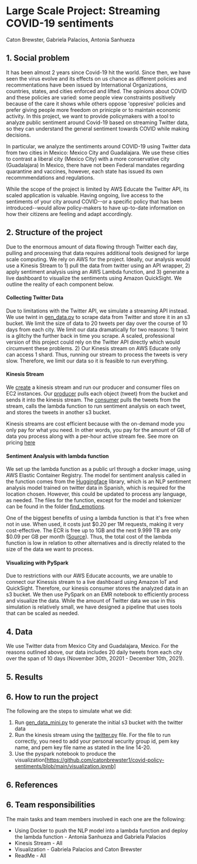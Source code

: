 

# Large Scale Project: Streaming COVID-19 sentiments 
Caton Brewster, Gabriela Palacios, Antonia Sanhueza


## 1. Social problem

It has been almost 2 years since Covid-19 hit the world. Since then, we have seen the virus evolve and its effects on us chance as different policies and recommentations have been issued by International Organizations, countries, states, and cities enforced and lifted. The opinions about COVID and these policies are varied: some people view constraints positively because of the care it shows while others oppose 'oppresive' policies and prefer giving people more freedom on prinicple or to maintain economic activity. In this project, we want to provide policymakers with a tool to analyze public sentiment around Covid-19 based on streaming Twitter data, so they can understand the general sentiment towards COVID while making decisions. 

In particular, we analyze the sentiments around COVID-19 using Twitter data from two cities in Mexico: Mexico City and Guadalajara. We use these cities to contrast a liberal city (Mexico City) with a more conservative city (Guadalajara) In Mexico, there have not been Federal mandates regarding quarantine and vaccines, however, each state has issued its own recommmendations and regulations.

While the scope of the project is limited by AWS Educate the Twitter API, its scaled application is valuable. Having ongoing, live access to the sentiments of your city around COVID--or a specific policy that has been introduced--would allow policy-makers to have up-to-date information on how their citizens are feeling and adapt accordingly. 


## 2. Structure of the project

Due to the enormous amount of data flowing through Twitter each day, pulling and processing that data requires additional tools designed for large scale computing. We rely on AWS for the project. Ideally, our analysis would use a Kinesis Stream to 1) pull the data from twitter using an API wrapper, 2) apply sentiment analysis using an AWS Lambda function, and 3) generate a live dashboard to visualize the sentiments using Amazon QuickSight. We outline the reality of each component below. 

#### Collecting Twitter Data
Due to limitations with the Twitter API, we simulate a streaming API instead. We use twint in [gen_data.py](https://github.com/catonbrewster1/covid-policy-sentiments/blob/main/gen_data_extended.py) to scrape data from Twitter and store it in an s3 bucket. We limit the size of data to 20 tweets per day over the course of 10 days from each city. We limit our data dramatically for two reasons: 1) twint is a glitchy the further back in time you scrape. A scaled, professional version of this project could rely on the Twitter API directly which would circumvent these problems. 2) Our Kinesis stream on AWS Educate only can access 1 shard. Thus, running our stream to process the tweets is very slow. Therefore, we limit our data so it is feasible to run everything. 

#### Kinesis Stream
We [create](https://github.com/catonbrewster1/covid-policy-sentiments/blob/main/twitter.py) a kinesis stream and run our producer and consumer files on EC2 instances. Our [producer](https://github.com/catonbrewster1/covid-policy-sentiments/blob/main/twitter_producer.py) pulls each object (tweet) from the bucket and sends it into the kinesis stream. The [consumer](https://github.com/catonbrewster1/covid-policy-sentiments/blob/main/twitter_consumer.py) pulls the tweets from the stream, calls the lambda function to run sentiment analysis on each tweet, and stores the tweets in another s3 bucket. 

Kinesis streams are cost efficient because with the on-demand mode you only pay for what you need. In other words, you pay for the amount of GB of data you process along with a per-hour active stream fee. See more on pricing [here](https://aws.amazon.com/kinesis/data-streams/pricing/?nc=sn&loc=3) 

#### Sentiment Analysis with lambda function
We set up the lambda function as a public url through a docker image, using AWS Elastic Container Registry. The model for sentiment analysis called in the function comes from the [Huggingface](https://huggingface.co/daveni/twitter-xlm-roberta-emotion-es?text=hola) library, which is an NLP sentiment analysis model trained on twitter data in Spanish, which is required for the location chosen. However, this could be updated to process any language, as needed.  The files for the function, except for the model and tokenizer can be found in the folder [find_emotions](https://github.com/catonbrewster1/covid-policy-sentiments/tree/main/find_emotions). 

One of the biggest benefits of using a lambda function is that it's free when not in use. When used, it costs just $0.20 per 1M requests, making it very cost-effective. The ECR is free up to 1GB and the next 9.999 TB are only $0.09 per GB per month ([Source](https://aws.amazon.com/ecr/pricing/)). Thus, the total cost of the lambda function is low in relation to other alternatives and is directly related to the size of the data we want to process.

#### Visualizing with PySpark
Due to restrictions with our AWS Educate accounts, we are unable to connect our Kinessis stream to a live dashboard using Amazon IoT and QuickSight. Therefore, our kinesis consumer stores the analyzed data in an s3 bucket. We then use PySpark on an EMR notebook to efficiently process and visualize the data. While the amount of Twitter data we use in this simulation is relatively small, we have designed a pipeline that uses tools that can be scaled as needed. 


## 4. Data

We use Twitter data from Mexico City and Guadalajara, Mexico. For the reasons outlined above, our data includes 20 daily tweets from each city over the span of 10 days (November 30th, 20201 - December 10th, 2021).


## 5. Results

## 6. How to run the project

The following are the steps to simulate what we did:
1) Run [gen_data_mini.py](https://github.com/catonbrewster1/covid-policy-sentiments/blob/main/gen_data_mini.py) to generate the initial s3 bucket with the twitter data
2) Run the kinesis stream using the [twitter.py](https://github.com/catonbrewster1/covid-policy-sentiments/blob/main/twitter.py) file. For the file to run correctly, you need to add your personal security group id, pem key name, and pem key file name as stated in the line 14-20.
3) Use the pyspark notebook to produce the visualization[https://github.com/catonbrewster1/covid-policy-sentiments/blob/main/visualization.ipynb]

## 6. References


## 6. Team responsibilities

The main tasks and team members involved in each one are the following:

- Using Docker to push the NLP model into a lambda function and deploy the lambda function - Antonia Sanhueza and Gabriela Palacios
- Kinesis Stream - All
- Visualization - Gabriela Palacios and Caton Brewster
- ReadMe - All
